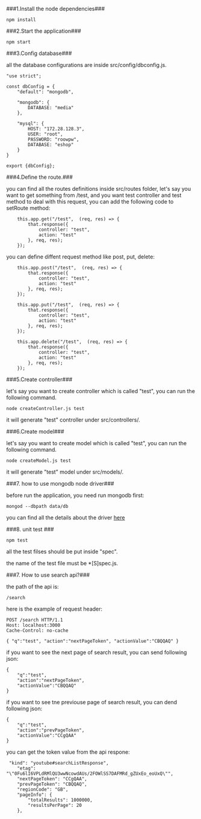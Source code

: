 ###1.Install the node dependencies###

```npm install```

###2.Start the application###

```npm start```


###3.Config database###

all the database configurations are inside src/config/dbconfig.js.

```
"use strict";

const dbConfig = {
    "default": "mongodb",

    "mongodb": {
    	DATABASE: "media"
    },

	"mysql": {
		HOST: "172.28.128.3",
		USER: "root",
		PASSWORD: "roowpw",
		DATABASE: "eshop"
	}
}

export {dbConfig};

```

###4.Define the route.###

you can find all the routes definitions inside src/routes folder, let's say you want to get something from /test, and you want test controller and test method to deal with this request, you can add the following code to setRoute method:

```
	this.app.get("/test",  (req, res) => {
		that.response({
			controller: "test",
			action: "test"
		}, req, res);
	});

```

you can define diffent request method like post, put, delete:

```
	this.app.post("/test",  (req, res) => {
		that.response({
			controller: "test",
			action: "test"
		}, req, res);
	});

	this.app.put("/test",  (req, res) => {
		that.response({
			controller: "test",
			action: "test"
		}, req, res);
	});

	this.app.delete("/test",  (req, res) => {
		that.response({
			controller: "test",
			action: "test"
		}, req, res);
	});

```

###5.Create controller###

let's say you want to create controller which is called "test", you can run the following command.
```
node createController.js test
```

it will generate "test" controller under src/controllers/.

###6.Create model###

let's say you want to create model which is called "test", you can run the following command.

```
node createModel.js test
```
it will generate "test" model under src/models/.

###7. how to use mongodb node driver###

before run the application, you need run mongodb first:

```
mongod --dbpath data/db
```

you can find all the details about the driver [here](https://mongodb.github.io/node-mongodb-native/api-articles/nodekoarticle1.html "title")

###8. unit test ###
```
npm test
```

all the test filses should be put inside "spec".

the name of the test file must be *[S]spec.js.

###7. How to use search api?###

the path of the api is:
```	
/search
```
here is the example of request header:
```
POST /search HTTP/1.1
Host: localhost:3000
Cache-Control: no-cache

{ "q":"test", "action":"nextPageToken", "actionValue":"CBQQAQ" }
```
if you want to see the next page of search result, you can send following json:

```
{
	"q":"test",
    "action":"nextPageToken",
    "actionValue":"CBQQAQ"
}
```
if you want to see tne previouse page of search result, you can dend following json:

```
{
	"q":"test",
    "action":"prevPageToken",
    "actionValue":"CCgQAA"
}
```

you can get the token value from the api respone:

```
 "kind": "youtube#searchListResponse",
    "etag": "\"0Fu6lI6VPLdRMlQU3wwNcowdAUs/2FOWlSS7DAFMRd_gZUxEo_eoUxQ\"",
    "nextPageToken": "CCgQAA",
    "prevPageToken": "CBQQAQ",
    "regionCode": "GB",
    "pageInfo": {
        "totalResults": 1000000,
        "resultsPerPage": 20
    },
```




